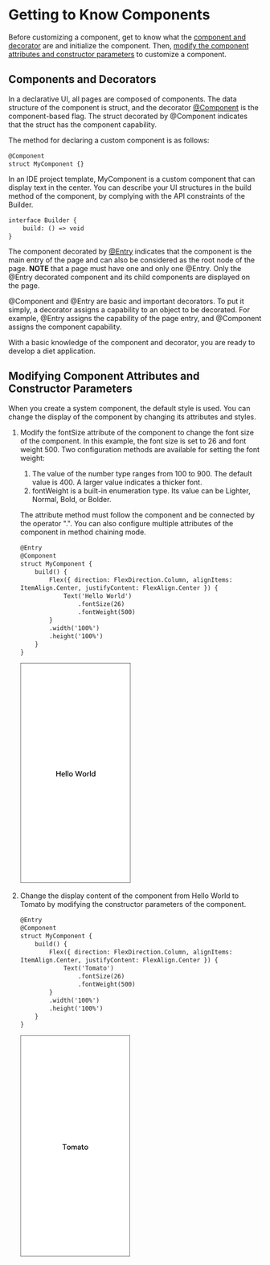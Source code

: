 # Getting to Know Components


Before customizing a component, get to know what the [component and decorator](#components-and-decorators) are and initialize the component. Then, [modify the component attributes and constructor parameters](#modifying-component-attributes-and-constructor-parameters) to customize a component.


## Components and Decorators

In a declarative UI, all pages are composed of components. The data structure of the component is struct, and the decorator [@Component](ts-component-based-component.md) is the component-based flag. The struct decorated by @Component indicates that the struct has the component capability.

The method for declaring a custom component is as follows:


```
@Component
struct MyComponent {}
```

In an IDE project template, MyComponent is a custom component that can display text in the center. You can describe your UI structures in the build method of the component, by complying with the API constraints of the Builder.


```
interface Builder {
    build: () => void
}
```

The component decorated by [@Entry](ts-component-based-entry.md) indicates that the component is the main entry of the page and can also be considered as the root node of the page. **NOTE** that a page must have one and only one @Entry. Only the @Entry decorated component and its child components are displayed on the page.

@Component and @Entry are basic and important decorators. To put it simply, a decorator assigns a capability to an object to be decorated. For example, @Entry assigns the capability of the page entry, and @Component assigns the component capability.

With a basic knowledge of the component and decorator, you are ready to develop a diet application.


## Modifying Component Attributes and Constructor Parameters

When you create a system component, the default style is used. You can change the display of the component by changing its attributes and styles.

1. Modify the fontSize attribute of the <Text> component to change the font size of the component. In this example, the font size is set to 26 and font weight 500. Two configuration methods are available for setting the font weight:
   1. The value of the number type ranges from 100 to 900. The default value is 400. A larger value indicates a thicker font.
   2. fontWeight is a built-in enumeration type. Its value can be Lighter, Normal, Bold, or Bolder.

   The attribute method must follow the component and be connected by the operator ".". You can also configure multiple attributes of the component in method chaining mode.


   ```
   @Entry
   @Component
   struct MyComponent {
       build() {
           Flex({ direction: FlexDirection.Column, alignItems: ItemAlign.Center, justifyContent: FlexAlign.Center }) {
               Text('Hello World')
                   .fontSize(26)
                   .fontWeight(500)
           }
           .width('100%')
           .height('100%')
       }
   }
   ```

   ![en-us_image_0000001267767845](figures/en-us_image_0000001267767845.png)

2. Change the display content of the <Text> component from Hello World to Tomato by modifying the constructor parameters of the <Text> component.

   ```
   @Entry
   @Component
   struct MyComponent {
       build() {
           Flex({ direction: FlexDirection.Column, alignItems: ItemAlign.Center, justifyContent: FlexAlign.Center }) {
               Text('Tomato')
                   .fontSize(26)
                   .fontWeight(500)
           }
           .width('100%')
           .height('100%')
       }
   }
   ```

   ![en-us_image_0000001267887829](figures/en-us_image_0000001267887829.png)
